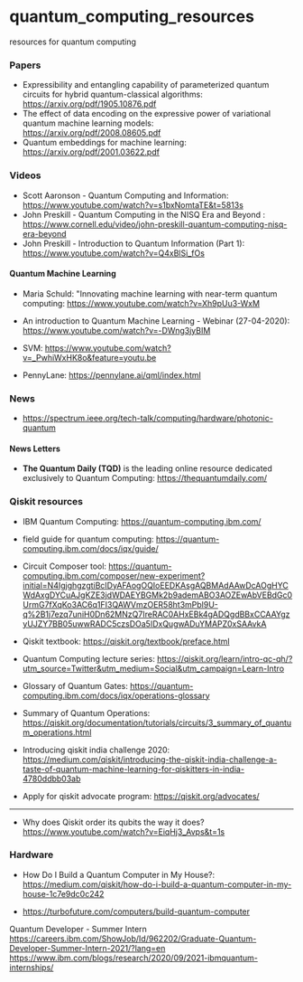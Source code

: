 # quantum_computing_resources
resources for quantum computing

### Papers

* Expressibility and entangling capability of parameterized quantum circuits for hybrid quantum-classical algorithms: https://arxiv.org/pdf/1905.10876.pdf
* The effect of data encoding on the expressive power of variational quantum machine learning models: https://arxiv.org/pdf/2008.08605.pdf
* Quantum embeddings for machine learning: https://arxiv.org/pdf/2001.03622.pdf

### Videos
* Scott Aaronson - Quantum Computing and Information: https://www.youtube.com/watch?v=s1bxNomtaTE&t=5813s
* John Preskill - Quantum Computing in the NISQ Era and Beyond : https://www.cornell.edu/video/john-preskill-quantum-computing-nisq-era-beyond
* John Preskill - Introduction to Quantum Information (Part 1): https://www.youtube.com/watch?v=Q4xBlSi_fOs

#### Quantum Machine Learning
* Maria Schuld: "Innovating machine learning with near-term quantum computing: https://www.youtube.com/watch?v=Xh9pUu3-WxM
* An introduction to Quantum Machine Learning - Webinar (27-04-2020): https://www.youtube.com/watch?v=-DWng3jyBIM

* SVM: https://www.youtube.com/watch?v=_PwhiWxHK8o&feature=youtu.be

* PennyLane: https://pennylane.ai/qml/index.html

### News
* https://spectrum.ieee.org/tech-talk/computing/hardware/photonic-quantum

#### News Letters
* **The Quantum Daily (TQD)** is the leading online resource dedicated exclusively to Quantum Computing: https://thequantumdaily.com/

### Qiskit resources

* IBM Quantum Computing: https://quantum-computing.ibm.com/

* field guide for quantum computing: https://quantum-computing.ibm.com/docs/iqx/guide/

* Circuit Composer tool: https://quantum-computing.ibm.com/composer/new-experiment?initial=N4IgjghgzgtiBcIDyAFAogOQIoEEDKAsgAQBMAdAAwDcAOgHYCWdAxgDYCuAJgKZE3jdWDAEYBGMk2b9ademABO3AOZEwAbVEBdGc0UrmG7fXqKo3AC6q1FI3QAWVmzOER58ht3mPbl9U-q%2B1j7ezq7uniH0Dn62MNzQ7IreRAC0AHxEBk4gADQgdBBxCCAAYgzyUJZY7BB05uwwRADC5czsDOa5IDxQugwADuYMAPZ0xSAAvkA

* Qiskit textbook: https://qiskit.org/textbook/preface.html

* Quantum Computing lecture series: https://qiskit.org/learn/intro-qc-qh/?utm_source=Twitter&utm_medium=Social&utm_campaign=Learn-Intro

* Glossary of Quantum Gates: https://quantum-computing.ibm.com/docs/iqx/operations-glossary

* Summary of Quantum Operations: https://qiskit.org/documentation/tutorials/circuits/3_summary_of_quantum_operations.html

* Introducing qiskit india challenge 2020: https://medium.com/qiskit/introducing-the-qiskit-india-challenge-a-taste-of-quantum-machine-learning-for-qiskitters-in-india-4780ddbb03ab

* Apply for qiskit advocate program: https://qiskit.org/advocates/

------------------------------------------------------

* Why does Qiskit order its qubits the way it does? https://www.youtube.com/watch?v=EiqHj3_Avps&t=1s

### Hardware

* How Do I Build a Quantum Computer in My House?: https://medium.com/qiskit/how-do-i-build-a-quantum-computer-in-my-house-1c7e9dc0c242

* https://turbofuture.com/computers/build-quantum-computer

Quantum Developer - Summer Intern
https://careers.ibm.com/ShowJob/Id/962202/Graduate-Quantum-Developer-Summer-Intern-2021/?lang=en
https://www.ibm.com/blogs/research/2020/09/2021-ibmquantum-internships/
